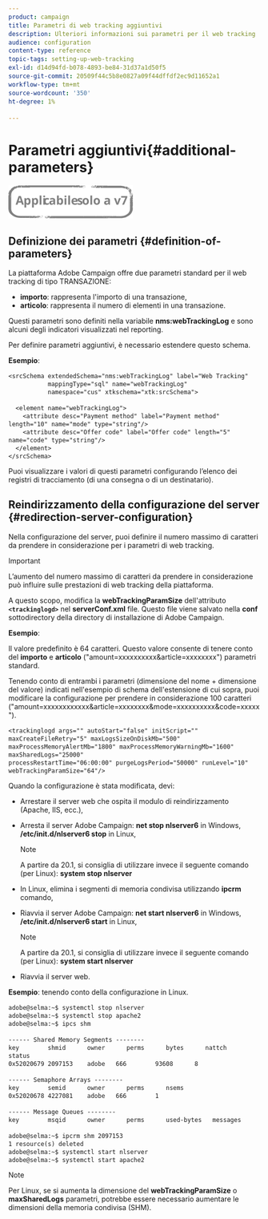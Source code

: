 ```yaml
---
product: campaign
title: Parametri di web tracking aggiuntivi
description: Ulteriori informazioni sui parametri per il web tracking
audience: configuration
content-type: reference
topic-tags: setting-up-web-tracking
exl-id: d14d94fd-b078-4893-be84-31d37a1d50f5
source-git-commit: 20509f44c5b8e0827a09f44dffdf2ec9d11652a1
workflow-type: tm+mt
source-wordcount: '350'
ht-degree: 1%

---
```


# Parametri aggiuntivi{#additional-parameters}

![](../../assets/v7-only.svg)

## Definizione dei parametri {#definition-of-parameters}

La piattaforma Adobe Campaign offre due parametri standard per il web tracking di tipo TRANSAZIONE:

* **importo**: rappresenta l&#39;importo di una transazione,
* **articolo**: rappresenta il numero di elementi in una transazione.

Questi parametri sono definiti nella variabile **nms:webTrackingLog** e sono alcuni degli indicatori visualizzati nel reporting.

Per definire parametri aggiuntivi, è necessario estendere questo schema.

**Esempio**:

```
<srcSchema extendedSchema="nms:webTrackingLog" label="Web Tracking"
           mappingType="sql" name="webTrackingLog" 
           namespace="cus" xtkschema="xtk:srcSchema">

  <element name="webTrackingLog">
    <attribute desc="Payment method" label="Payment method" length="10" name="mode" type="string"/>
    <attribute desc="Offer code" label="Offer code" length="5" name="code" type="string"/>
  </element>
</srcSchema>
```

Puoi visualizzare i valori di questi parametri configurando l’elenco dei registri di tracciamento (di una consegna o di un destinatario).

## Reindirizzamento della configurazione del server {#redirection-server-configuration}

Nella configurazione del server, puoi definire il numero massimo di caratteri da prendere in considerazione per i parametri di web tracking.

>[!IMPORTANT]
>
>L’aumento del numero massimo di caratteri da prendere in considerazione può influire sulle prestazioni di web tracking della piattaforma.

A questo scopo, modifica la **webTrackingParamSize** dell&#39;attributo **`<trackinglogd>`** nel **serverConf.xml** file. Questo file viene salvato nella **conf** sottodirectory della directory di installazione di Adobe Campaign.

**Esempio**:

Il valore predefinito è 64 caratteri. Questo valore consente di tenere conto del **importo** e **articolo** (&quot;amount=xxxxxxxxxx&amp;article=xxxxxxxx&quot;) parametri standard.

Tenendo conto di entrambi i parametri (dimensione del nome + dimensione del valore) indicati nell&#39;esempio di schema dell&#39;estensione di cui sopra, puoi modificare la configurazione per prendere in considerazione 100 caratteri (&quot;amount=xxxxxxxxxxxx&amp;article=xxxxxxxx&amp;mode=xxxxxxxxxx&amp;code=xxxxx&quot;).

```
<trackinglogd args="" autoStart="false" initScript="" maxCreateFileRetry="5" maxLogsSizeOnDiskMb="500"
maxProcessMemoryAlertMb="1800" maxProcessMemoryWarningMb="1600" maxSharedLogs="25000"
processRestartTime="06:00:00" purgeLogsPeriod="50000" runLevel="10"
webTrackingParamSize="64"/>
```

Quando la configurazione è stata modificata, devi:

* Arrestare il server web che ospita il modulo di reindirizzamento (Apache, IIS, ecc.),
* Arresta il server Adobe Campaign: **net stop nlserver6** in Windows, **/etc/init.d/nlserver6 stop** in Linux,

   >[!NOTE]
   >
   >A partire da 20.1, si consiglia di utilizzare invece il seguente comando (per Linux): **system stop nlserver**

* In Linux, elimina i segmenti di memoria condivisa utilizzando **ipcrm** comando,
* Riavvia il server Adobe Campaign: **net start nlserver6** in Windows, **/etc/init.d/nlserver6 start** in Linux,

   >[!NOTE]
   >
   >A partire da 20.1, si consiglia di utilizzare invece il seguente comando (per Linux): **system start nlserver**

* Riavvia il server web.

**Esempio**: tenendo conto della configurazione in Linux.

```
adobe@selma:~$ systemctl stop nlserver
adobe@selma:~$ systemctl stop apache2
adobe@selma:~$ ipcs shm

------ Shared Memory Segments --------
key        shmid      owner      perms      bytes      nattch     status      
0x52020679 2097153    adobe   666        93608      8                       

------ Semaphore Arrays --------
key        semid      owner      perms      nsems     
0x52020678 4227081    adobe   666        1         

------ Message Queues --------
key        msqid      owner      perms      used-bytes   messages    

adobe@selma:~$ ipcrm shm 2097153                             
1 resource(s) deleted
adobe@selma:~$ systemctl start nlserver
adobe@selma:~$ systemctl start apache2
```

>[!NOTE]
>
>Per Linux, se si aumenta la dimensione del **webTrackingParamSize** o **maxSharedLogs** parametri, potrebbe essere necessario aumentare le dimensioni della memoria condivisa (SHM).
